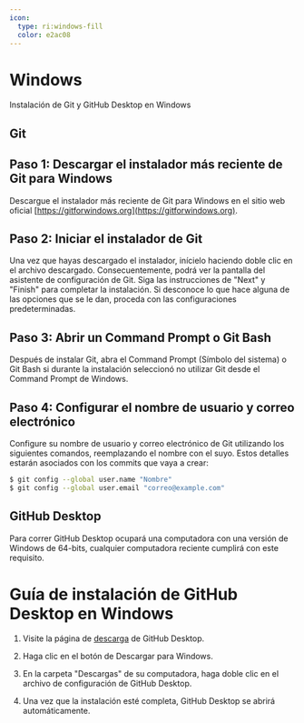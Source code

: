 ```yaml
---
icon: 
  type: ri:windows-fill
  color: e2ac08 
---
```

# Windows
Instalación de Git y GitHub Desktop en Windows

## Git
## Paso 1: Descargar el instalador más reciente de Git para Windows

Descargue el instalador más reciente de Git para Windows en el sitio web oficial [https://gitforwindows.org](https://gitforwindows.org).

## Paso 2: Iniciar el instalador de Git

Una vez que hayas descargado el instalador, inícielo haciendo doble clic en el archivo descargado. Consecuentemente, podrá ver la pantalla del asistente de configuración de Git. Siga las instrucciones de "Next" y "Finish" para completar la instalación. Si desconoce lo que hace alguna de las opciones que se le dan, proceda con las configuraciones predeterminadas.

## Paso 3: Abrir un Command Prompt o Git Bash

Después de instalar Git, abra el Command Prompt (Símbolo del sistema) o Git Bash si durante la instalación seleccionó no utilizar Git desde el Command Prompt de Windows.

## Paso 4: Configurar el nombre de usuario y correo electrónico

Configure su nombre de usuario y correo electrónico de Git utilizando los siguientes comandos, reemplazando el nombre con el suyo. Estos detalles estarán asociados con los commits que vaya a crear:

```bash
$ git config --global user.name "Nombre"
$ git config --global user.email "correo@example.com"
```

## GitHub Desktop
Para correr GitHub Desktop ocupará una computadora con una versión de Windows de 64-bits, cualquier computadora reciente cumplirá con este requisito.

# Guía de instalación de GitHub Desktop en Windows

1. Visite la página de [descarga](https://desktop.github.com/) de GitHub Desktop.

2. Haga clic en el botón de Descargar para Windows.

3. En la carpeta "Descargas" de su computadora, haga doble clic en el archivo de configuración de GitHub Desktop.

4. Una vez que la instalación esté completa, GitHub Desktop se abrirá automáticamente.